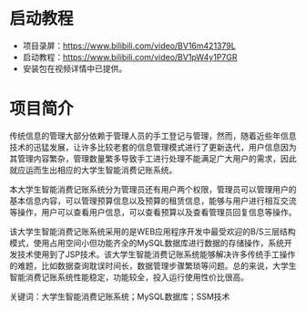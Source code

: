 # 启动教程

- 项目录屏：https://www.bilibili.com/video/BV16m421379L
- 启动教程：https://www.bilibili.com/video/BV1pW4y1P7GR
- 安装包在视频详情中已提供。

# 项目简介
传统信息的管理大部分依赖于管理人员的手工登记与管理，然而，随着近些年信息技术的迅猛发展，让许多比较老套的信息管理模式进行了更新迭代，用户信息因为其管理内容繁杂，管理数量繁多导致手工进行处理不能满足广大用户的需求，因此就应运而生出相应的大学生智能消费记账系统。

本大学生智能消费记账系统分为管理员还有用户两个权限，管理员可以管理用户的基本信息内容，可以管理预算信息以及预算的租赁信息，能够与用户进行相互交流等操作，用户可以查看用户信息，可以查看预算以及查看管理员回复信息等操作。

该大学生智能消费记账系统采用的是WEB应用程序开发中最受欢迎的B/S三层结构模式，使用占用空间小但功能齐全的MySQL数据库进行数据的存储操作，系统开发技术使用到了JSP技术。该大学生智能消费记账系统能够解决许多传统手工操作的难题，比如数据查询耽误时间长，数据管理步骤繁琐等问题。总的来说，大学生智能消费记账系统性能稳定，功能较全，投入运行使用性价比很高。 

关键词：大学生智能消费记账系统；MySQL数据库；SSM技术
